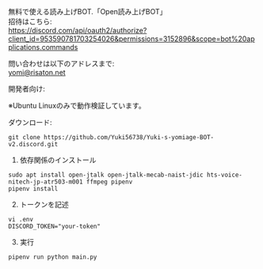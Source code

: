 無料で使える読み上げBOT.「Open読み上げBOT」  
招待はこちら:  
https://discord.com/api/oauth2/authorize?client_id=953590781703254026&permissions=3152896&scope=bot%20applications.commands  

問い合わせは以下のアドレスまで:  
yomi@risaton.net  
  
開発者向け:

※Ubuntu Linuxのみで動作検証しています。

ダウンロード:  
```shell
git clone https://github.com/Yuki56738/Yuki-s-yomiage-BOT-v2.discord.git
```

1. 依存関係のインストール
```
sudo apt install open-jtalk open-jtalk-mecab-naist-jdic hts-voice-nitech-jp-atr503-m001 ffmpeg pipenv  
pipenv install
```
2. トークンを記述
```
vi .env  
DISCORD_TOKEN="your-token"
```

3. 実行
```shell
pipenv run python main.py
```